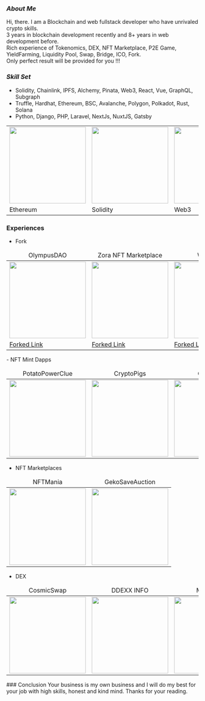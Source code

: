 
### **_About Me_**
Hi, there.
I am a Blockchain and web fullstack developer who have unrivaled crypto skills.  
3 years in blockchain development recently and 8+ years in web development before.  
Rich experience of Tokenomics, DEX, NFT Marketplace, P2E Game, YieldFarming, Liquidity Pool, Swap, Bridge, ICO, Fork.  
Only perfect result will be provided for you !!!  
### **_Skill Set_**
- Solidity, Chainlink, IPFS, Alchemy, Pinata, Web3, React, Vue, GraphQL, Subgraph  
- Truffle, Hardhat, Ethereum, BSC, Avalanche, Polygon, Polkadot, Rust, Solana  
- Python, Django, PHP, Laravel, NextJs, NuxtJS, Gatsby  
<table>
  <tr>
      <td><img src="https://github.com/rdmochih/rdmochih/blob/main/icons/icon_ethereum.png?raw=true" width="200"></td>
      <td><img src="https://github.com/rdmochih/rdmochih/blob/main/icons/icon_solidity.png?raw=true" width="200"></td>
      <td><img src="https://github.com/rdmochih/rdmochih/blob/main/icons/icon_web3.png?raw=true" width="200"></td>
      <td><img src="https://github.com/rdmochih/rdmochih/blob/main/icons/icon_hardhat.png?raw=true" width="200"></td>
      <td><img src="https://github.com/rdmochih/rdmochih/blob/main/icons/icon_truffle.png?raw=true" width="200"></td>
      <td><img src="https://github.com/rdmochih/rdmochih/blob/main/icons/icon_nft.png?raw=true" width="200"></td>
      <td><img src="https://github.com/rdmochih/rdmochih/blob/main/icons/icon_defi.png?raw=true" width="200"></td>
      <td><img src="https://github.com/rdmochih/rdmochih/blob/main/icons/icon_bitcoin.png?raw=true" width="200"></td>
      <td><img src="https://github.com/rdmochih/rdmochih/blob/main/icons/icon_solana.png?raw=true" width="200"></td>
      <td><img src="https://cdn.iconscout.com/icon/free/png-128/node-1174925.png" width="200"></td>
      <td><img src="https://cdn.iconscout.com/icon/free/png-128/react-1175109.png" width="200"></td>
      <td><img src="https://cdn.iconscout.com/icon/free/png-128/vue-282497.png" width="200"></td>
  </tr> 
  <tr>
    <td>Ethereum</td>
    <td>Solidity</td>
    <td>Web3</td>
    <td>Hardhat</td>
    <td>Truffle</td>
    <td>NFT</td>
    <td>DeFi</td>
    <td>Bitcoin</td>
    <td>Solana</td>
    <td>Node</td>
    <td>React</td>
    <td>Vue</td>
  </tr> 
</table>

### Experiences
- Fork
<table>
    <thead align="center">
        <tr>
            <td>OlympusDAO</td>
            <td>Zora NFT Marketplace</td>     
            <td>WolfGame</td>      
        </tr>
    </thead>
    <tr>
        <td>
            <a href="https://app.olympusdao.finance/">
                <img src="https://github.com/rdmochih/rdmochih/blob/main/projects/olympusdao.png?raw=true" width="200">
            </a>
        </td>
        <td>
            <a href="https://zora.co/">
                <img src="https://github.com/rdmochih/rdmochih/blob/main/projects/zora.png?raw=true" width="200">
            </a>
        </td>
        <td>
            <a href="https://wolf.game/" target="_blank">
                <img src="https://github.com/rdmochih/rdmochih/blob/main/projects/wolf.png?raw=true" width="200">
            </a>
        </td>            
    </tr>  
    <tr>
        <td><a href="https://app.olympusdao.finance/">Forked Link</a></td>
        <td><a href="https://zora.co/">Forked Link</a></td>
        <td><a href="https://wolf.game/">Forked Link</a></td>
    </tr>
</table>
- NFT Mint Dapps
<table>
    <thead align="center">
        <tr>
            <td>PotatoPowerClue</td>
            <td>CryptoPigs</td>     
            <td>GekoSave</td>      
        </tr>
    </thead>
    <tr>
        <td>
            <a href="https://mint.potatopower.club/">
                <img src="https://github.com/rdmochih/rdmochih/blob/main/projects/PotatoPowerClub.png?raw=true" width="200">
            </a>
        </td>
        <td>
            <a href="https://cryptopigs.one/#/">
                <img src="https://github.com/rdmochih/rdmochih/blob/main/projects/CryptoPig.png?raw=true" width="200">
            </a>
        </td>
        <td>
            <a href="https://gekosave.io/" target="_blank">
                <img src="https://github.com/rdmochih/rdmochih/blob/main/projects/GekoSave0.png?raw=true" width="200">
            </a>
        </td>            
    </tr>  
</table>

- NFT Marketplaces
<table>
    <thead align="center">
        <tr>
            <td>NFTMania</td>
            <td>GekoSaveAuction</td>
        </tr>
    </thead>
    <tr>
        <td>
            <a href="https://nftmania.app/">
                <img src="https://github.com/rdmochih/rdmochih/blob/main/projects/nftmania.png?raw=true" width="200">
            </a>
        </td>        
        <td>
            <a href="https://gekosave.io/marketplace">
                <img src="https://github.com/rdmochih/rdmochih/blob/main/projects/GekoSave1.png?raw=true" width="200">
            </a>
        </td>     
    </tr>
</table>

- DEX
<table>
<thead align="center">
        <tr>
            <td>CosmicSwap</td>
            <td>DDEXX INFO</td>
            <td>MaticSwap</td>  
        </tr>
    </thead>
    <tr>
        <td>
            <a href="https://app.cosmicswap.finance/">
                <img src="https://github.com/rdmochih/rdmochih/blob/main/projects/cosmicswap.png?raw=true" width="200">
            </a>
        </td>          
        <td>
            <a href="http://analytics.ddexx.io">
                <img src="https://github.com/rdmochih/rdmochih/blob/main/projects/ddexinfo.png?raw=true" width="200">
            </a>
        </td>   
        <td>
            <a href="https://maticfront.web.app/farms">
                <img src="https://github.com/rdmochih/rdmochih/blob/main/projects/maticswap.png?raw=true" width="200">
            </a>
        </td> 
    </tr>  
</table>
### Conclusion
Your business is my own business and I will do my best for your job with high skills, honest and kind mind.  
Thanks for your reading.  